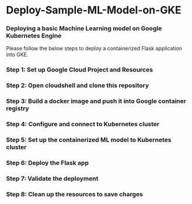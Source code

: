 # Deploy-Sample-ML-Model-on-GKE

### Deploying a basic Machine Learning model on Google Kubernetes Engine

Please follow the below steps to deploy a containerized Flask application into GKE. 

### Step 1: Set up Google Cloud Project and Resources
### Step 2: Open cloudshell and clone this repository
### Step 3: Build a docker image and push it into Google container registry
### Step 4: Configure and connect to Kubernetes cluster
### Step 5: Set up the containerized ML model to Kubernetes cluster
### Step 6: Deploy the Flask app
### Step 7: Validate the deployment
### Step 8: Clean up the resources to save charges
